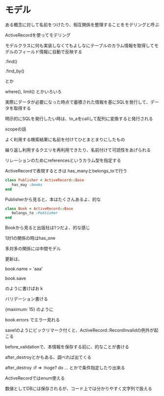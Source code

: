 # モデル

ある概念に対して名前をつけたり、相互関係を整理することをモデリングと呼ぶ

ActiveRecordを使ってモデリング

モデルクラスに何も実装しなくてもよしなにテーブルのカラム情報を取得してモデルのフィールド情報に自動で反映する

.find()

.find_by()

とか

where(), limit() とかいろいろ

実際にデータが必要になった時点で蓄積された情報を基にSQLを発行して、データを取得する

明示的にSQLを発行したい時は、to_aをcallして配列に変換すると発行される

scopeの話

よく利用する検索結果に名前を付けてひとまとまりにしたもの

繰り返し利用するクエリを再利用できたり、名前付けて可読性をあげられる

リレーションのためにreferencesというカラム型を指定する

ActiveRecordで表現するときは has_manyとbelongs_toで行う

```ruby
class Publisher < ActiveRecord::Base
   has_may :books
end
```

Publisherから見ると、本はたくさんあるよ、的な

```ruby
class Book < ActiveRecord::Base
   belongs_to :Publisher
end
```

Bookから見ると出版社は1つだよ、的な感じ

1対1の関係の時はhas_one

多対多の関係には中間モデル

更新は、

book.name = 'aaa'

book.save

のように書けばおｋ

バリデーション書ける

{maximum: 15} のように

book.errors でエラー見れる

save!のようにビックリマーク付くと、ActiveRecord::RecordInvalidの例外が起こる

before_validationで、本情報を保存する前に、的なことが書ける

after_destroyとかもある、調べれば出てくる

after_destroy :if => :hoge? do ... とかで条件指定したり出来る

ActiveRecordではenum使える

数値としてDBには保存されるが、コード上では分かりやすく文字列で扱える




